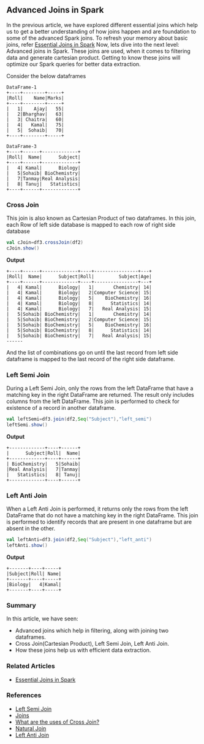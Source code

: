 ## Advanced Joins in Spark

In the previous article, we have explored different essential joins which help us to get a better understanding of how joins happen and are foundation to some of the advanced Spark joins.
To refresh your memory about basic joins, refer [Essential Joins in Spark](@/docs/spark/essential-joins-in-spark.md)
Now, lets dive into the next level: Advanced joins in Spark. These joins are used, when it comes to filtering data and generate cartesian product. 
Getting to know these joins will optimize our Spark queries for better data extraction.

Consider the below dataframes
```text
DataFrame-1
+----+--------+-----+
|Roll|    Name|Marks|
+----+--------+-----+
|   1|    Ajay|   55|
|   2|Bharghav|   63|
|   3| Chaitra|   60|
|   4|   Kamal|   75|
|   5|  Sohaib|   70|
+----+--------+-----+

DataFrame-3
+----+------+-------------+
|Roll|  Name|      Subject|
+----+------+-------------+
|   4| Kamal|      Biology|
|   5|Sohaib| BioChemistry|
|   7|Tanmay|Real Analysis|
|   8| Tanuj|   Statistics|
+----+------+-------------+
```

### Cross Join
This join is also known as Cartesian Product of two dataframes. 
In this join, each Row of left side database is mapped to each row of right side database
```scala
val cJoin=df3.crossJoin(df2)
cJoin.show()
```
**Output**
```text
+----+------+-------------+----+----------------+---+
|Roll|  Name|      Subject|Roll|         Subject|Age|
+----+------+-------------+----+----------------+---+
|   4| Kamal|      Biology|   1|       Chemistry| 14|
|   4| Kamal|      Biology|   2|Computer Science| 15|
|   4| Kamal|      Biology|   5|    BioChemistry| 16|
|   4| Kamal|      Biology|   8|      Statistics| 14|
|   4| Kamal|      Biology|   7|   Real Analysis| 15|
|   5|Sohaib| BioChemistry|   1|       Chemistry| 14|
|   5|Sohaib| BioChemistry|   2|Computer Science| 15|
|   5|Sohaib| BioChemistry|   5|    BioChemistry| 16|
|   5|Sohaib| BioChemistry|   8|      Statistics| 14|
|   5|Sohaib| BioChemistry|   7|   Real Analysis| 15|
------
```
And the list of combinations go on until the last record from left side dataframe is mapped to the last record of the right side dataframe.

### Left Semi Join
During a Left Semi Join, only the rows from the left DataFrame that have a matching key in the right DataFrame are returned.
The result only includes columns from the left DataFrame. This join is performed to check for existence of a record in another dataframe.
```scala
val leftSemi=df3.join(df2,Seq("Subject"),"left_semi")
leftSemi.show()
```
**Output**
```text
+-------------+----+------+
|      Subject|Roll|  Name|
+-------------+----+------+
| BioChemistry|   5|Sohaib|
|Real Analysis|   7|Tanmay|
|   Statistics|   8| Tanuj|
+-------------+----+------+
```

### Left Anti Join
When a Left Anti Join is performed, it returns only the rows from the left DataFrame that do not have a matching key in the right DataFrame.
This join is performed to identify records that are present in one dataframe but are absent in the other.
```scala
val leftAnti=df3.join(df2,Seq("Subject"),"left_anti")
leftAnti.show()
```
**Output**
```text
+-------+----+-----+
|Subject|Roll| Name|
+-------+----+-----+
|Biology|   4|Kamal|
+-------+----+-----+
```

### Summary
In this article, we have seen:
- Advanced joins which help in filtering, along with joining two dataframes.
- Cross Join(Cartesian Product), Left Semi Join, Left Anti Join.
- How these joins help us with efficient data extraction.

### Related Articles
- [Essential Joins in Spark](@/docs/spark/essential-joins-in-spark.md)

### References
- [Left Semi Join](https://learn.microsoft.com/en-us/kusto/query/join-leftsemi?view=microsoft-fabric)
- [Joins](https://docs.snowflake.com/en/sql-reference/constructs/join)
- [What are the uses of Cross Join?](https://stackoverflow.com/questions/219716/what-are-the-uses-for-cross-join)
- [Natural Join](https://docs.oracle.com/javadb/10.8.2.2/ref/rrefsqljnaturaljoin.html#:~:text=A%20NATURAL%20JOIN%20is%20a,The%20default%20is%20INNER%20join.)
- [Left Anti Join](https://learn.microsoft.com/en-us/power-query/merge-queries-left-anti)